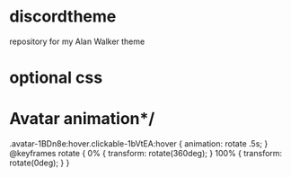 # discordtheme
repository for my Alan Walker theme

# optional css

# Avatar animation*/
.avatar-1BDn8e:hover.clickable-1bVtEA:hover {
  animation: rotate .5s;
}
@keyframes rotate {
  0% {
    transform: rotate(360deg);
  }
  100% {
    transform: rotate(0deg);
  }
}
